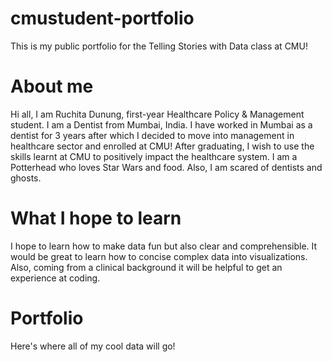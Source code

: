 # cmustudent-portfolio
This is my public portfolio for the Telling Stories with Data class at CMU!
# About me
Hi all, I am Ruchita Dunung, first-year Healthcare Policy & Management student. I am a Dentist from Mumbai, India. I have worked in Mumbai as a dentist for 3 years after which I decided to move into management in healthcare sector and enrolled at CMU! After graduating, I wish to use the skills learnt at CMU to positively impact the healthcare system. I am a Potterhead who loves Star Wars and food. Also, I am scared of dentists and ghosts.
# What I hope to learn
I hope to learn how to make data fun but also clear and comprehensible. It would be great to learn how to concise complex data into visualizations. Also, coming from a clinical background it will be helpful to get an experience at coding. 
# Portfolio
Here's where all of my cool data will go!
